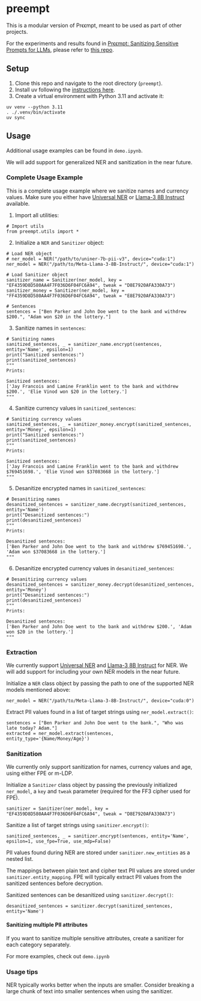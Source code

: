 # preempt
This is a modular version of Prϵϵmpt, meant to be used as part of other projects. 

For the experiments and results found in [Prϵϵmpt: Sanitizing Sensitive Prompts for LLMs](https://arxiv.org/abs/2504.05147), please refer to [this repo](https://github.com/danshumaan/preempt-experiments).
## Setup
1. Clone this repo and navigate to the root directory (`preempt`).
2. Install uv following the [instructions here](https://docs.astral.sh/uv/getting-started/installation/).
3. Create a virtual environment with Python 3.11 and activate it:
```
uv venv --python 3.11
. ./.venv/bin/activate
uv sync
```


## Usage
Additional usage examples can be found in `demo.ipynb`.

We will add support for generalized NER and sanitization in the near future. 

### Complete Usage Example
This is a complete usage example where we sanitize names and currency values. Make sure you either have [Universal NER](https://huggingface.co/Universal-NER/UniNER-7B-all) or [Llama-3 8B Instruct](https://huggingface.co/meta-llama/Meta-Llama-3-8B-Instruct) available. 

1. Import all utilities:
```
# Import utils
from preempt.utils import *
```

2. Initialize a `NER` and `Sanitizer` object:
```
# Load NER object
# ner_model = NER("/path/to/uniner-7b-pii-v3", device="cuda:1")
ner_model = NER("/path/to/Meta-Llama-3-8B-Instruct/", device="cuda:1")

# Load Sanitizer object
sanitizer_name = Sanitizer(ner_model, key = "EF4359D8D580AA4F7F036D6F04FC6A94", tweak = "D8E7920AFA330A73")
sanitizer_money = Sanitizer(ner_model, key = "FF4359D8D580AA4F7F036D6F04FC6A94", tweak = "E8E7920AFA330A73")

# Sentences
sentences = ["Ben Parker and John Doe went to the bank and withdrew $200.", "Adam won $20 in the lottery."]
```

3. Sanitize names in `sentences`:
```
# Sanitizing names
sanitized_sentences, _ = sanitizer_name.encrypt(sentences, entity='Name', epsilon=1)
print("Sanitized sentences:")
print(sanitized_sentences)
"""
Prints:

Sanitized sentences:
['Jay Francois and Lamine Franklin went to the bank and withdrew $200.', 'Elie Vinod won $20 in the lottery.']
"""
```

4. Sanitize currency values in `sanitized_sentences`:
```
# Sanitizing currency values
sanitized_sentences, _ = sanitizer_money.encrypt(sanitized_sentences, entity='Money', epsilon=1)
print("Sanitized sentences:")
print(sanitized_sentences)
"""
Prints:

Sanitized sentences:
['Jay Francois and Lamine Franklin went to the bank and withdrew $769451698.', 'Elie Vinod won $37083668 in the lottery.']
"""
```

5. Desanitize encrypted names in `sanitized_sentences`:
```
# Desanitizing names
desanitized_sentences = sanitizer_name.decrypt(sanitized_sentences, entity='Name')
print("Desanitized sentences:")
print(desanitized_sentences)
"""
Prints:

Desanitized sentences:
['Ben Parker and John Doe went to the bank and withdrew $769451698.', 'Adam won $37083668 in the lottery.']
"""
```

6. Desanitize encrypted currency values in `desanitized_sentences`:
```
# Desanitizing currency values
desanitized_sentences = sanitizer_money.decrypt(desanitized_sentences, entity='Money')
print("Desanitized sentences:")
print(desanitized_sentences)
"""
Prints:

Desanitized sentences:
['Ben Parker and John Doe went to the bank and withdrew $200.', 'Adam won $20 in the lottery.']
"""
```

### Extraction
We currently support [Universal NER](https://huggingface.co/Universal-NER/UniNER-7B-all) and [Llama-3 8B Instruct](https://huggingface.co/meta-llama/Meta-Llama-3-8B-Instruct) for NER. We will add support for including your own NER models in the near future. 

Initialize a `NER` class object by passing the path to one of the supported NER models mentioned above:
```
ner_model = NER("/path/to/Meta-Llama-3-8B-Instruct/", device="cuda:0")
```
Extract PII values found in a list of target strings using `ner_model.extract()`:
```
sentences = ["Ben Parker and John Doe went to the bank.", "Who was late today? Adam."]
extracted = ner_model.extract(sentences, entity_type='{Name/Money/Age}')
```

### Sanitization
We currently only support sanitization for names, currency values and age, using either FPE or m-LDP.

Initialize a `Sanitizer` class object by passing the previously initialized `ner_model`, a `key` and `tweak` parameter (required for the FF3 cipher used for FPE).
```
sanitizer = Sanitizer(ner_model, key = "EF4359D8D580AA4F7F036D6F04FC6A94", tweak = "D8E7920AFA330A73")
```
Sanitize a list of target strings using `sanitizer.encrypt()`:
```
sanitized_sentences, _ = sanitizer.encrypt(sentences, entity='Name', epsilon=1, use_fpe=True, use_mdp=False)
```
PII values found during NER are stored under `sanitizer.new_entities` as a nested list.

The mappings between plain text and cipher text PII values are stored under `sanitizer.entity_mapping`. FPE will typically extract PII values from the sanitized sentences before decryption.

Sanitized sentences can be desanitized using `sanitizer.decrypt()`:
```
desanitized_sentences = sanitizer.decrypt(sanitized_sentences, entity='Name')
```

#### Sanitizing multiple PII attributes
If you want to sanitize multiple sensitive attributes, create a sanitizer for each category separately. 

For more examples, check out `demo.ipynb`

### Usage tips
NER typically works better when the inputs are smaller. Consider breaking a large chunk of text into smaller sentences when using the sanitizer.
